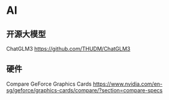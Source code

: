 # AI

## 开源大模型

ChatGLM3 https://github.com/THUDM/ChatGLM3

## 硬件

Compare GeForce Graphics Cards https://www.nvidia.com/en-sg/geforce/graphics-cards/compare/?section=compare-specs

